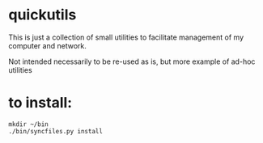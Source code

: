 # quickutils

This is just a collection of small utilities to facilitate management of my computer and network.

Not intended necessarily to be re-used as is, but more example of ad-hoc utilities

# to install:

```
mkdir ~/bin
./bin/syncfiles.py install
```


